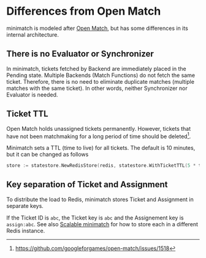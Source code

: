 # Differences from Open Match

minimatch is modeled after [Open Match](https://github.com/googleforgames/open-match),
but has some differences in its internal architecture.

## There is no Evaluator or Synchronizer

In minimatch, tickets fetched by Backend are immediately placed in the Pending state.
Multiple Backends (Match Functions) do not fetch the same ticket.
Therefore, there is no need to eliminate duplicate matches (multiple matches with the same ticket).
In other words, neither Synchronizer nor Evaluator is needed.

## Ticket TTL

Open Match holds unassigned tickets permanently.
However, tickets that have not been matchmaking for a long period of time should be deleted[^1].

Minimatch sets a TTL (time to live) for all tickets.
The default is 10 minutes, but it can be changed as follows

```go
store := statestore.NewRedisStore(redis, statestore.WithTicketTTL(5 * time.Minute))
```

[^1]: https://github.com/googleforgames/open-match/issues/1518

## Key separation of Ticket and Assignment

To distribute the load to Redis,
minimatch stores Ticket and Assignment in separate keys.

If the Ticket ID is `abc`, the Ticket key is `abc` and the Assignement key is `assign:abc`.
See also [Scalable minimatch](./scalable.md) for how to store each in a different Redis instance.
